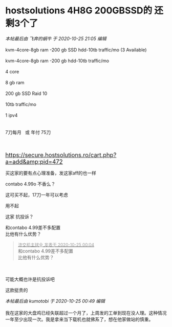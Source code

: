 # hostsolutions  4H8G 200GBSSD的 还剩3个了


<i class="pstatus"> 本帖最后由 飞奔的蜗牛 于 2020-10-25 21:05 编辑 </i><br />
<br />
 kvm-4core-8gb ram -200 gb SSD hdd-10tb traffic/mo (3 Available)<br />
<br />
kvm-4core-8gb ram -200 gb hdd-10tb traffic/mo<br />
<br />
4 core<br />
<br />
8 gb ram<br />
<br />
200 gb SSD Raid 10<br />
<br />
10tb traffic/mo<br />
<br />
1 ipv4<br />
<br />
<br />
7刀每月&nbsp; &nbsp;或 年付 75刀<br />
<br />
<br />
<br />
<font size="4">https://secure.hostsolutions.ro/cart.php?a=add&amp;pid=472</font>

买这家的要有点心理准备，发这家aff的也一样

contabo 4.99o 不香么？

这可买不起，17刀一年可以考虑

用不起

这家 抗投诉？<img src="static/image/smiley/yct/022.gif" smilieid="42" border="0" alt="" />

和contabo 4.99差不多配置<br />
比他有什么优势？<img id="aimg_D2rT3" onclick="zoom(this, this.src, 0, 0, 0)" class="zoom" src="https://cdn.jsdelivr.net/gh/hishis/forum-master/public/images/patch.gif" onmouseover="img_onmouseoverfunc(this)" onload="thumbImg(this)" border="0" alt="" />

<div class="quote"><blockquote><font size="2"><a href="https://www.hostloc.com/forum.php?mod=redirect&amp;goto=findpost&amp;pid=9348303&amp;ptid=758135" target="_blank"><font color="#999999">流交机主球全 发表于 2020-10-25 00:04</font></a></font><br />
和contabo 4.99差不多配置<br />
比他有什么优势？</blockquote></div><br />
<br />
可能大概也许是抗投诉吧

这款挺贵的

<i class="pstatus"> 本帖最后由 kumotobi 于 2020-10-25 00:49 编辑 </i><br />
<br />
我在这家的大盘鸡已经失联超过一个月了，上周发的工单到现在没人理。这种情况一年至少出现一次。我是拿来当下载机也就佛系了，想在他家做站的慎重。
